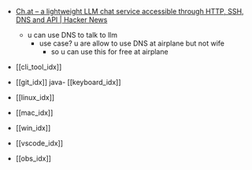 
- [Ch.at – a lightweight LLM chat service accessible through HTTP, SSH, DNS and API | Hacker News](https://news.ycombinator.com/item?id=44849129)
	- u can use DNS to talk to llm
		- use case? u are allow to use DNS at airplane but not wife
			- so u can use this for free at airplane

- [[cli_tool_idx]]
- [[git_idx]]
java- [[keyboard_idx]]
- [[linux_idx]]
- [[mac_idx]]
- [[win_idx]]
- [[vscode_idx]]
- [[obs_idx]]